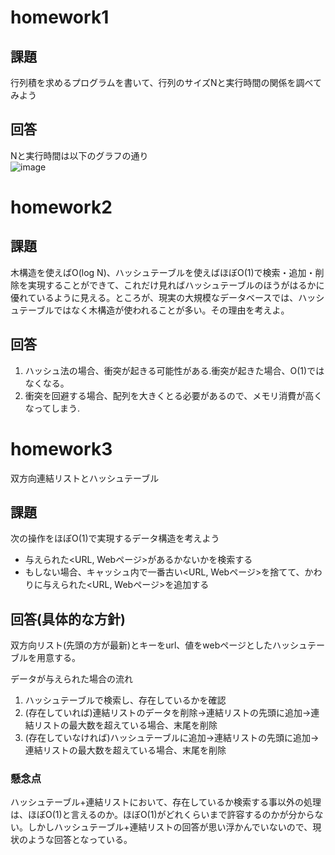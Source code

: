 # homework1

## 課題
行列積を求めるプログラムを書いて、行列のサイズNと実行時間の関係を調べてみよう

## 回答
Nと実行時間は以下のグラフの通り    
![image](https://user-images.githubusercontent.com/39555606/118940074-52762800-b98b-11eb-888d-d7bbe372e089.png)

# homework2

## 課題
木構造を使えばO(log N)、ハッシュテーブルを使えばほぼO(1)で検索・追加・削除を実現することができて、これだけ見ればハッシュテーブルのほうがはるかに優れているように見える。ところが、現実の大規模なデータベースでは、ハッシュテーブルではなく木構造が使われることが多い。その理由を考えよ。

## 回答
1. ハッシュ法の場合、衝突が起きる可能性がある.衝突が起きた場合、O(1)ではなくなる。
2. 衝突を回避する場合、配列を大きくとる必要があるので、メモリ消費が高くなってしまう.

# homework3
双方向連結リストとハッシュテーブル

## 課題
次の操作をほぼO(1)で実現するデータ構造を考えよう
* 与えられた<URL, Webページ>があるかないかを検索する
* もしない場合、キャッシュ内で一番古い<URL, Webページ>を捨てて、かわりに与えられた<URL, Webページ>を追加する

## 回答(具体的な方針)
双方向リスト(先頭の方が最新)とキーをurl、値をwebページとしたハッシュテーブルを用意する。

データが与えられた場合の流れ
1. ハッシュテーブルで検索し、存在しているかを確認
2. (存在していれば)連結リストのデータを削除→連結リストの先頭に追加→連結リストの最大数を超えている場合、末尾を削除
3. (存在していなければ)ハッシュテーブルに追加→連結リストの先頭に追加→連結リストの最大数を超えている場合、末尾を削除

### 懸念点
ハッシュテーブル+連結リストにおいて、存在しているか検索する事以外の処理は、ほぼO(1)と言えるのか。ほぼO(1)がどれくらいまで許容するのかが分からない。しかしハッシュテーブル+連結リストの回答が思い浮かんでいないので、現状のような回答となっている。
